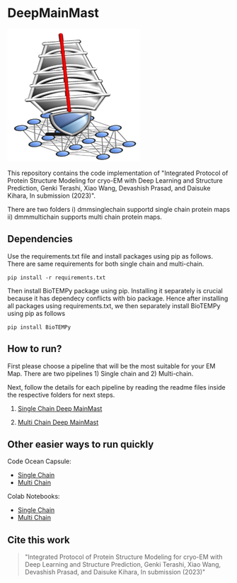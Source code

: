 # DeepMainMast

<img src="DeepMainMast_Logo.png" height=300 width=300/>

This repository contains the code implementation of "Integrated Protocol of Protein Structure Modeling for cryo-EM with Deep Learning and Structure Prediction, Genki Terashi, Xiao Wang, Devashish Prasad, and Daisuke Kihara, In submission (2023)". 

There are two folders i) dmmsinglechain supportd single chain protein maps ii) dmmmultichain supports multi chain protein maps.

## Dependencies

Use the requirements.txt file and install packages using pip as follows. There are same requirements for both single chain and multi-chain.

```
pip install -r requirements.txt
```

Then install BioTEMPy package using pip. Installing it separately is crucial because it has dependecy conflicts with bio package. Hence after installing all packages
using requirements.txt, we then separately install BioTEMPy using pip as follows

```
pip install BioTEMPy
```

## How to run?

First please choose a pipeline that will be the most suitable for your EM Map. There are two pipelines 1) Single chain and 2) Multi-chain. 

Next, follow the details for each pipeline by reading the readme files inside the respective folders for next steps. 

1) [Single Chain Deep MainMast](https://github.com/kiharalab/DeepMainMast/tree/main/dmmsinglechain) 

2) [Multi Chain Deep MainMast](https://github.com/kiharalab/DeepMainMast/tree/main/dmmmultichain)

## Other easier ways to run quickly

Code Ocean Capsule:
- [Single Chain](https://codeocean.com/capsule/0866386/tree)
- [Multi Chain](https://codeocean.com/capsule/9358532/tree)

Colab Notebooks:
- [Single Chain](https://colab.research.google.com/github/kiharalab/DeepMainMast/blob/main/DeepMainMast_Single_chain.ipynb)
- [Multi Chain](https://colab.research.google.com/github/kiharalab/DeepMainMast/blob/main/DeepMainMast_Multi_chain.ipynb)

## Cite this work 

>"Integrated Protocol of Protein Structure Modeling for cryo-EM with Deep Learning and Structure Prediction, Genki Terashi, Xiao Wang, Devashish Prasad, and Daisuke Kihara, In submission (2023)"
